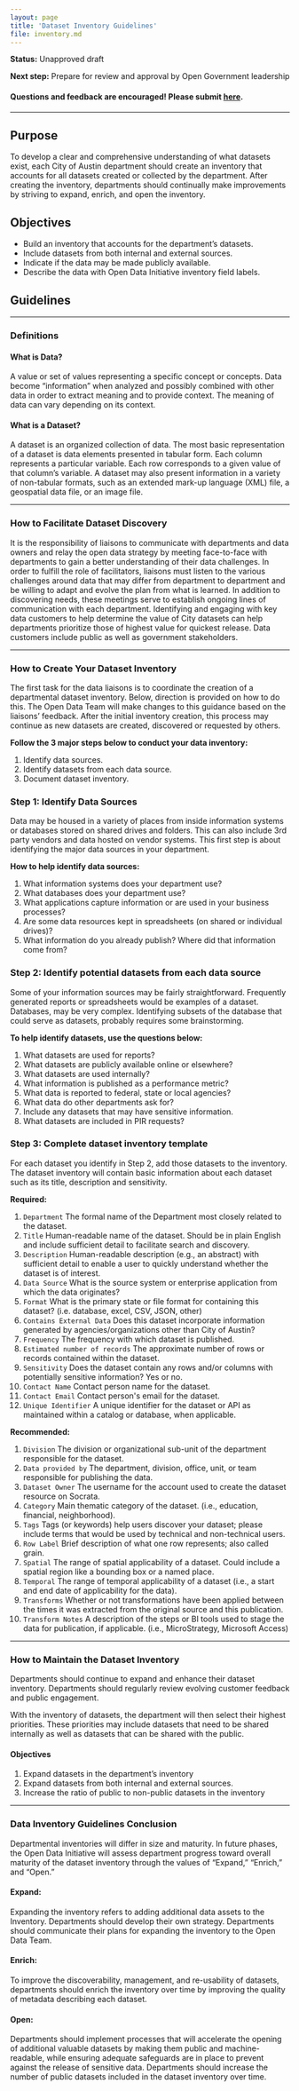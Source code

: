 ```yaml
---
layout: page
title: 'Dataset Inventory Guidelines'
file: inventory.md
---
```


**Status:** Unapproved draft  

**Next step:** Prepare for review and approval by Open Government leadership 

#### Questions and feedback are encouraged! Please submit [here](https://github.com/cityofaustin/open-data-manual/milestones/Open%20Data%20Inventory).

***

## Purpose

To develop a clear and comprehensive understanding of what datasets exist, each City of Austin department should create an inventory that accounts for all datasets created or collected by the department. After creating the inventory, departments should continually make improvements by striving to expand, enrich, and open the inventory.

## Objectives

- Build an inventory that accounts for the department’s datasets.
- Include datasets from both internal and external sources.  
- Indicate if the data may be made publicly available.
- Describe the data with Open Data Initiative inventory field labels.

## Guidelines

***


### Definitions

#### What is Data?

A value or set of values representing a specific concept or concepts. Data become “information” when analyzed and possibly combined with other data in order to extract meaning and to provide context. The meaning of data can vary depending on its context.

#### What is a Dataset?

A dataset is an organized collection of data. The most basic representation of a dataset is data elements presented in tabular form. Each column represents a particular variable. Each row corresponds to a given value of that column’s variable. A dataset may also present information in a variety of non-tabular formats, such as an extended mark-up language (XML) file, a geospatial data file, or an image file.

***


### How to Facilitate Dataset Discovery

It is the responsibility of liaisons to communicate with departments and data owners and relay the open data strategy by meeting face-to-face with departments to gain a better understanding of their data challenges. In order to fulfill the role of facilitators, liaisons must listen to the various challenges around data that may differ from department to department and be willing to adapt and evolve the plan from what is learned. In addition to discovering needs, these meetings serve to establish ongoing lines of communication with each department.
Identifying and engaging with key data customers to help determine the value of City datasets can help departments prioritize those of highest value for quickest release. Data customers include public as well as government stakeholders.

***


### How to Create Your Dataset Inventory

The first task for the data liaisons is to coordinate the creation of a departmental dataset inventory. Below, direction is provided on how to do this. The Open Data Team will make changes to this guidance based on the liaisons’ feedback. After the initial inventory creation, this process may continue as new datasets are created, discovered or requested by others.

**Follow the 3 major steps below to conduct your data inventory:**

1. Identify data sources.
2. Identify datasets from each data source.
3. Document dataset inventory.

### Step 1: Identify Data Sources
Data may be housed in a variety of places from inside information systems or databases stored on shared drives and folders. This can also include 3rd party vendors and data hosted on vendor systems. This first step is about identifying the major data sources in your department.

**How to help identify data sources:**<br/>

1. What information systems does your department use?
2. What databases does your department use?
3. What applications capture information or are used in your business processes?
4. Are some data resources kept in spreadsheets (on shared or individual drives)?
5. What information do you already publish? Where did that information come from?


### Step 2: Identify potential datasets from each data source
Some of your information sources may be fairly straightforward. Frequently generated reports or spreadsheets would be examples of a dataset. Databases, may be very complex. Identifying subsets of the database that could serve as datasets, probably requires some brainstorming. 

**To help identify datasets, use the questions below:**<br/>

1. What datasets are used for reports?
2. What datasets are publicly available online or elsewhere?
3. What datasets are used internally?
4. What information is published as a performance metric?
5. What data is reported to federal, state or local agencies?
6. What data do other departments ask for?
7. Include any datasets that may have sensitive information.
8. What datasets are included in PIR requests?

### Step 3: Complete dataset inventory template
For each dataset you identify in Step 2, add those datasets to the inventory. The dataset inventory will contain basic information about each dataset such as its title, description and sensitivity.  

**Required:**<br/>

1. `Department` The formal name of the Department most closely related to the dataset.
2. `Title` Human-readable name of the dataset. Should be in plain English and include sufficient detail to facilitate search and discovery.
3. `Description` Human-readable description (e.g., an abstract) with sufficient detail to enable a user to quickly understand whether the dataset is of interest.
4. `Data Source` What is the source system or enterprise application from which the data originates?
5. `Format` What is the primary state or file format for containing this dataset? (i.e. database, excel, CSV, JSON, other)
6. `Contains External Data` Does this dataset incorporate information generated by agencies/organizations other than City of Austin?
7. `Frequency` The frequency with which dataset is published.
8. `Estimated number of records` The approximate number of rows or records contained within the dataset. 
9. `Sensitivity` Does the dataset contain any rows and/or columns with potentially sensitive information? Yes or no.
10. `Contact Name` Contact person name for the dataset.
11. `Contact Email` Contact person's email for the dataset.
12. `Unique Identifier` A unique identifier for the dataset or API as maintained within a catalog or database, when applicable.

**Recommended:**<br/>

1. `Division` The division or organizational sub-unit of the department responsible for the dataset.
2. `Data provided by` The department, division, office, unit, or team responsible for publishing the data.
3. `Dataset Owner` The username for the account used to create the dataset resource on Socrata.
4. `Category` Main thematic category of the dataset. (i.e., education, financial, neighborhood).
5. `Tags` Tags (or keywords) help users discover your dataset; please include terms that would be used by technical and non-technical users.
6. `Row Label` Brief description of what one row represents; also called grain.
7. `Spatial` The range of spatial applicability of a dataset. Could include a spatial region like a bounding box or a named place.
8. `Temporal` The range of temporal applicability of a dataset (i.e., a start and end date of applicability for the data).
9. `Transforms` Whether or not transformations have been applied between the times it was extracted from the original source and this publication.
10. `Transform Notes` A description of the steps or BI tools used to stage the data for publication, if applicable. (i.e., MicroStrategy, Microsoft Access)

***

### How to Maintain the Dataset Inventory

Departments should continue to expand and enhance their dataset inventory. Departments should regularly review evolving customer feedback and public engagement. 

With the inventory of datasets, the department will then select their highest priorities. These priorities may include datasets that need to be shared internally as well as datasets that can be shared with the public.  

#### Objectives

1. Expand datasets in the department’s inventory
2. Expand datasets from both internal and external sources. 
3. Increase the ratio of public to non-public datasets in the inventory

***

### Data Inventory Guidelines Conclusion

Departmental inventories will differ in size and maturity. In future phases, the Open Data Initiative will assess department progress toward overall maturity of the dataset inventory through the values of “Expand,” “Enrich,” and “Open.”

#### Expand: 
Expanding the inventory refers to adding additional data assets to the Inventory. Departments should develop their own strategy. Departments should communicate their plans for expanding the inventory to the Open Data Team.

#### Enrich:
To improve the discoverability, management, and re-usability of datasets, departments should enrich the inventory over time by improving the quality of metadata describing each dataset.

#### Open:
Departments should implement processes that will accelerate the opening of additional valuable datasets by making them public and machine-readable, while ensuring adequate safeguards are in place to prevent against the release of sensitive data. Departments should increase the number of public datasets included in the dataset inventory over time. 

